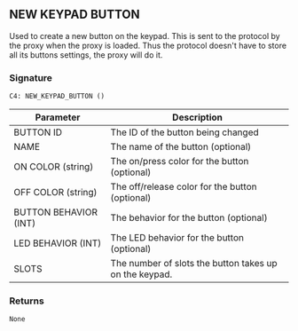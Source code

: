 ## NEW KEYPAD BUTTON

Used to create a new button on the keypad. This is sent to the protocol by the proxy when the proxy is loaded. Thus the protocol doesn't have to store all its buttons settings, the proxy will do it.


### Signature

`C4: NEW_KEYPAD_BUTTON ()`


| Parameter | Description |
| --- | --- |
| BUTTON ID | The ID of the button being changed |
| NAME | The name of the button (optional) |
| ON COLOR (string) |  The on/press color for the button (optional) |
| OFF COLOR  (string) |The off/release color for the button (optional) |
| BUTTON BEHAVIOR (INT) | The behavior for the button (optional) |
| LED BEHAVIOR (INT) | The LED behavior for the button (optional) |
| SLOTS | The number of slots the button takes up on the keypad. |

### Returns

`None`

